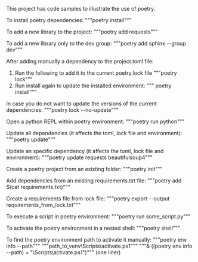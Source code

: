 This project has code samples to illustrate the use of poetry.

To install poetry dependencies:
"""poetry install"""

To add a new library to the project:
"""poetry add requests"""

To add a new library only to the dev group:
"""poetry add sphinx --group dev"""

After adding manually a dependency to the project.toml file:
1) Run the following to add it to the current poetry.lock file
"""poetry lock"""
2) Run install again to update the installed environment:
""" poetry install"""

In case you do not want to update the versions of the current dependencies:
"""poetry lock --no-update"""

Open a python REPL within poetry environment:
"""poetry run python"""

Update all dependencies (it affects the toml, lock file and environment):
"""poetry update"""

Update an specific dependency (it affects the toml, lock file and environment):
"""poetry update requests beautifulsoup4"""

Create a poetry project from an existing folder:
"""poetry init"""

Add dependencies from an existing requirements.txt file:
"""poetry add $(cat requirements.txt)"""

Create a requirements file from lock file:
"""poetry export --output requirements_from_lock.txt"""

To execute a script in poetry environment:
"""poetry run some_script.py"""

To activate the poetry environment in a nested shell:
"""poetry shell"""

To find the poetry environment path to activate it manually:
"""poetry env info --path"""
"""path_to_venv\Scripts\activate.ps1"""
"""& ((poetry env info --path) + "\Scripts\activate.ps1")""" (one liner)
